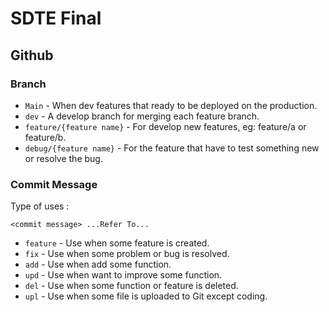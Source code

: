 # SDTE Final

## Github
### Branch
* `Main` - When dev features that ready to be deployed on the production.
* `dev` - A develop branch for merging each feature branch.
* `feature/{feature name}` - For develop new features, eg: feature/a or feature/b.
* `debug/{feature name}` - For the feature that have to test something new or resolve the bug.

### Commit Message
Type of uses : 
```
<commit message> ...Refer To...
```
- `feature` - Use when some feature is created.
- `fix` - Use when some problem or bug is resolved.
- `add` - Use when add some function.
- `upd` - Use when want to improve some function.
- `del` - Use when some function or feature is deleted.
- `upl` - Use when some file is uploaded to Git except coding.
